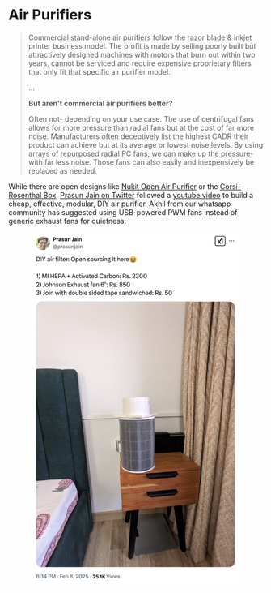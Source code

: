 # Air Purifiers

> Commercial stand-alone air purifiers follow the razor blade & inkjet printer business model. The profit is made by selling poorly built but attractively designed machines with motors that burn out within two years, cannot be serviced and require expensive proprietary filters that only fit that specific air purifier model.
>
> ...
>
> **But aren't commercial air purifiers better?**
>
> Often not- depending on your use case. The use of centrifugal fans allows for more pressure than radial fans but at the cost of far more noise. Manufacturers often deceptively list the highest CADR their product can achieve but at its average or lowest noise levels. By using arrays of repurposed radial PC fans, we can make up the pressure- with far less noise. Those fans can also easily and inexpensively be replaced as needed.

While there are open designs like [Nukit Open Air Purifier](https://github.com/opennukit/Nukit-Open-Air-Purifier/) or the [Corsi–Rosenthal Box](https://en.m.wikipedia.org/wiki/Corsi%E2%80%93Rosenthal_Box), [Prasun Jain on Twitter](https://x.com/prasunjain/status/1888212282980663786) followed a [youtube video](https://youtube.com/shorts/x1CBnVFT0K0?feature=shared) to build a cheap, effective, modular, DIY air purifier. Akhil from our whatsapp community has suggested using USB-powered PWM fans instead of generic exhaust fans for quietness:

<figure><img src="../.gitbook/assets/image.png" alt=""><figcaption></figcaption></figure>



